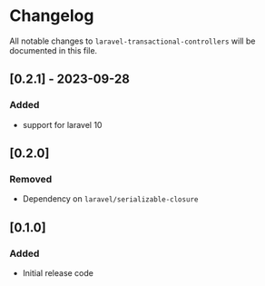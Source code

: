 # Changelog

All notable changes to `laravel-transactional-controllers` will be documented in this file.

## [0.2.1] - 2023-09-28

### Added

- support for laravel 10

## [0.2.0]

### Removed
- Dependency on `laravel/serializable-closure`

## [0.1.0]

### Added
- Initial release code
